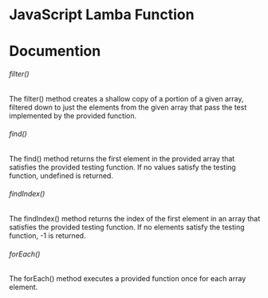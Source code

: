 <h1>JavaScript Lamba Function </h1>
<h1>Documention</h1>
<h6>filter() </h6>
<p>
    The filter() method creates a shallow copy of a portion of a given array, filtered down to just the elements from the given array that pass the test implemented by the provided function.
</p>
<h6>find() </h6>
<p>
    The find() method returns the first element in the provided array that satisfies the provided testing function. If no values satisfy the testing function, undefined is returned.
</p>
<h6>findIndex() </h6>
<p>
   The findIndex() method returns the index of the first element in an array that satisfies the provided testing function. If no elements satisfy the testing function, -1 is returned.
</p>
<h6>forEach() </h6>
<p>
   The forEach() method executes a provided function once for each array element.
</p>
